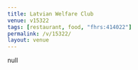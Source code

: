 ```yaml
---
title: Latvian Welfare Club
venue: v15322
tags: [restaurant, food, "fhrs:414022"]
permalink: /v/15322/
layout: venue
---
```

null
